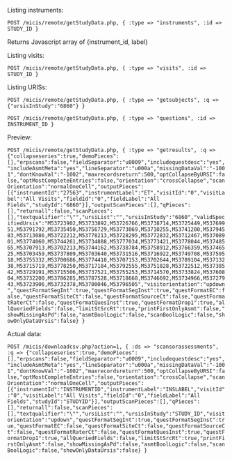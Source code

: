 Listing instruments:

`POST /micis/remote/getStudyData.php, {
    :type => "instruments",
    :id => STUDY_ID
}`

Returns Javascript array of {instrument_id, label}

Listing visits:

`POST /micis/remote/getStudyData.php, {
    :type => "visits",
    :id => STUDY_ID
}`

Listing URISs:

`POST /micis/remote/getStudyData.php, {
    :type => "getsubjects",
    :q => {"ursisInStudy":"6860"}
}`

`POST /micis/remote/getStudyData.php, {
    :type => "questions",
    :id => INSTRUMENT_ID
}`

Preview:

`POST /micis/remote/getStudyData.php, {
    :type => "getresults",
    :q => {"collapseseries":true,"demoPieces":[],"erpscans":false,"fieldSeparator":"u0009","includequestdesc":"yes","includeAsmtMeta":"yes","lineSeparator":"u000a","missingDataVal":"-1001","dontKnowVal":"-1002","maxrecordsreturn":500,"optCollapseByURSI":false,"optMostCompleteEntries":false,"orientation":"crossCollapse","scanOrientation":"normalOneCell","outputPieces":[{"instrumentId":"27563","instrumentLabel":"ET","visitId":"0","visitLabel":"All Visits","fieldId":"0","fieldLabel":"All Fields","studyId":"6860"}],"outputScanPieces":[],"qPieces":[],"returnall":false,"scanPieces":[],"textqualifier":"\"","ursiList":"","ursisInStudy":"6860","validSpecifiedUrsis":"M53723902,M53733892,M53726766,M53738714,M53725449,M53769951,M53791792,M53735450,M53756729,M53773069,M53710255,M53741200,M53794583,M53713086,M53722212,M53778213,M53728295,M53772832,M53712467,M53708901,M53774060,M53744261,M53734888,M53777034,M53773421,M53778044,M53748565,M53707913,M53702213,M53744162,M53738784,M53758912,M53766359,M53746525,M53703459,M53737809,M53703640,M53731516,M53716922,M53749708,M53759518,M53755332,M53700686,M53774418,M53707153,M53702644,M53789104,M53713238,M53715719,M53778250,M53717184,M53792555,M53751828,M53722512,M53738542,M53729191,M53715506,M53737521,M53755253,M53714570,M53733824,M53760804,M53732200,M53786285,M53787528,M53718668,M53746692,M53734966,M53727943,M53723906,M53732378,M53700046,M53796505","visitorientation":"updown","questFormatSegInt":true,"questFormatSegInst":true,"questFormatEC":false,"questFormatSiteCt":false,"questFormatSourceCt":false,"questFormatRaterCt":false,"questFormatQuesInst":true,"questFormatDrop1":true,"allQueriedFields":false,"limitStSrcRt":true,"printFirstOnlyAsmt":false,"showMissingAsPd":false,"asmtBoolLogic":false,"scanBoolLogic":false,"showOnlyDataUrsis":false}
}`

Actual data:

`POST /micis/downloadcsv.php?action=1, {
    :ds => "scansorassessments",
    :q => {"collapseseries":true,"demoPieces":[],"erpscans":false,"fieldSeparator":"u0009","includequestdesc":"yes","includeAsmtMeta":"yes","lineSeparator":"u000a","missingDataVal":"-1001","dontKnowVal":"-1002","maxrecordsreturn":500,"optCollapseByURSI":false,"optMostCompleteEntries":false,"orientation":"crossCollapse","scanOrientation":"normalOneCell","outputPieces":[{"instrumentId":"INSTRUMENTID","instrumentLabel":"INSLABEL","visitId":"0","visitLabel":"All Visits","fieldId":"0","fieldLabel":"All Fields","studyId":"STUDYID"}],"outputScanPieces":[],"qPieces":[],"returnall":false,"scanPieces":[],"textqualifier":"\"","ursiList":"","ursisInStudy":"STUDY_ID","visitorientation":"updown","questFormatSegInt":true,"questFormatSegInst":true,"questFormatEC":false,"questFormatSiteCt":false,"questFormatSourceCt":false,"questFormatRaterCt":false,"questFormatQuesInst":true,"questFormatDrop1":true,"allQueriedFields":false,"limitStSrcRt":true,"printFirstOnlyAsmt":false,"showMissingAsPd":false,"asmtBoolLogic":false,"scanBoolLogic":false,"showOnlyDataUrsis":false}
}`